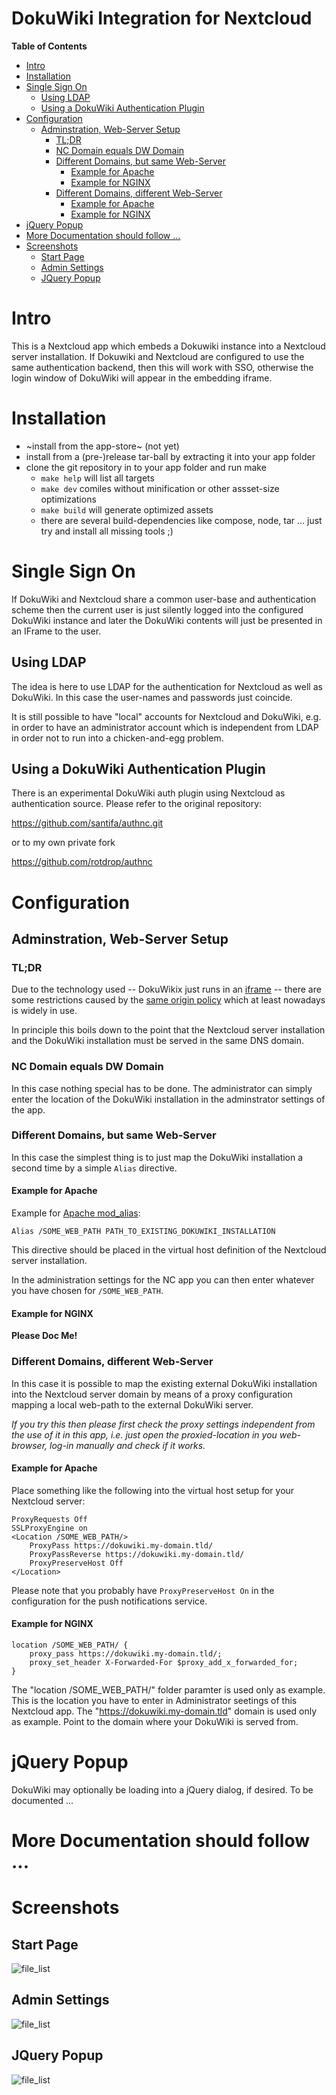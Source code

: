DokuWiki Integration for Nextcloud
==================================

<!-- markdown-toc start - Don't edit this section. Run M-x markdown-toc-refresh-toc -->
**Table of Contents**

- [Intro](#intro)
- [Installation](#installation)
- [Single Sign On](#single-sign-on)
  - [Using LDAP](#using-ldap)
  - [Using a DokuWiki Authentication Plugin](#using-a-dokuwiki-authentication-plugin)
- [Configuration](#configuration)
  - [Adminstration, Web-Server Setup](#adminstration-web-server-setup)
    - [TL;DR](#tldr)
    - [NC Domain equals DW Domain](#nc-domain-equals-dw-domain)
    - [Different Domains, but same Web-Server](#different-domains-but-same-web-server)
      - [Example for Apache](#example-for-apache)
      - [Example for NGINX](#example-for-nginx)
    - [Different Domains, different Web-Server](#different-domains-different-web-server)
      - [Example for Apache](#example-for-apache-1)
      - [Example for NGINX](#example-for-nginx-1)
- [jQuery Popup](#jquery-popup)
- [More Documentation should follow ...](#more-documentation-should-follow-)
- [Screenshots](#screenshots)
  - [Start Page](#start-page)
  - [Admin Settings](#admin-settings)
  - [JQuery Popup](#jquery-popup)

<!-- markdown-toc end -->

# Intro

This is a Nextcloud app which embeds a Dokuwiki instance into a
Nextcloud server installation. If Dokuwiki and Nextcloud are
configured to use the same authentication backend, then this will work
with SSO, otherwise the login window of DokuWiki will appear in the
embedding iframe.

# Installation

- ~install from the app-store~ (not yet)
- install from a (pre-)release tar-ball by extracting it into your app folder
- clone the git repository in to your app folder and run make
  - `make help` will list all targets
  - `make dev` comiles without minification or other assset-size optimizations
  - `make build` will generate optimized assets
  - there are several build-dependencies like compose, node, tar
    ... just try and install all missing tools ;)

# Single Sign On

If DokuWiki and Nextcloud share a common user-base and authentication
scheme then the current user is just silently logged into the
configured DokuWiki instance and later the DokuWiki contents will just
be presented in an IFrame to the user.

## Using LDAP

The idea is here to use LDAP for the authentication for Nextcloud as
well as DokuWiki. In this case the user-names and passwords just
coincide.

It is still possible to have "local" accounts for Nextcloud and
DokuWiki, e.g. in order to have an administrator account which is
independent from LDAP in order not to run into a chicken-and-egg
problem.

## Using a DokuWiki Authentication Plugin

There is an experimental DokuWiki auth plugin using Nextcloud as
authentication source. Please refer to the original repository:

https://github.com/santifa/authnc.git

or to my own private fork

https://github.com/rotdrop/authnc

# Configuration

## Adminstration, Web-Server Setup

### TL;DR

Due to the technology used -- DokuWikix just runs in an
[iframe](https://developer.mozilla.org/en-US/docs/Web/HTML/Element/iframe) --
there are some restrictions caused by the [same origin
policy](https://developer.mozilla.org/en-US/docs/Web/Security/Same-origin_policy)
which at least nowadays is widely in use.

In principle this boils down to the point that the Nextcloud server
installation and the DokuWiki installation must be served in the same
DNS domain.

### NC Domain equals DW Domain

In this case nothing special has to be done. The administrator can
simply enter the location of the DokuWiki installation in the
adminstrator settings of the app.

### Different Domains, but same Web-Server

In this case the simplest thing is to just map the DokuWiki
installation a second time by a simple `Alias` directive.

#### Example for Apache

Example for [Apache mod_alias](https://httpd.apache.org/docs/2.4/mod/mod_alias.html):

```
Alias /SOME_WEB_PATH PATH_TO_EXISTING_DOKUWIKI_INSTALLATION

```

This directive should be placed in the virtual host definition of
the Nextcloud server installation.

In the administration settings for the NC app you can then enter
whatever you have chosen for `/SOME_WEB_PATH`.

#### Example for NGINX

**Please Doc Me!**

### Different Domains, different Web-Server

In this case it is possible to map the existing external DokuWiki
installation into the Nextcloud server domain by means of a proxy
configuration mapping a local web-path to the external DokuWiki
server.

*If you try this then please first check the proxy settings
independent from the use of it in this app, i.e. just open the
proxied-location in you web-browser, log-in manually and check if it
works.*

#### Example for Apache

Place something like the following into the virtual host setup for
your Nextcloud server:

```
ProxyRequests Off
SSLProxyEngine on
<Location /SOME_WEB_PATH/>
    ProxyPass https://dokuwiki.my-domain.tld/
    ProxyPassReverse https://dokuwiki.my-domain.tld/
    ProxyPreserveHost Off
</Location>
```

Please note that you probably have `ProxyPreserveHost On` in the
configuration for the push notifications service.

#### Example for NGINX

```
location /SOME_WEB_PATH/ {
	proxy_pass https://dokuwiki.my-domain.tld/;
	proxy_set_header X-Forwarded-For $proxy_add_x_forwarded_for;
}
```
The "location /SOME_WEB_PATH/" folder paramter is used only as
example. This is the location you have to enter in Administrator
seetings of this Nextcloud app.  The
"https://dokuwiki.my-domain.tld" domain is used only as
example. Point to the domain where your DokuWiki is served from.

# jQuery Popup

DokuWiki may optionally be loading into a jQuery dialog, if
desired. To be documented ...

# More Documentation should follow ...

# Screenshots

## Start Page

![file_list](contrib/screenshots/start-page.png)

## Admin Settings

![file_list](contrib/screenshots/admin-settings.png)

## JQuery Popup

![file_list](contrib/screenshots/jquery-popup.png)
